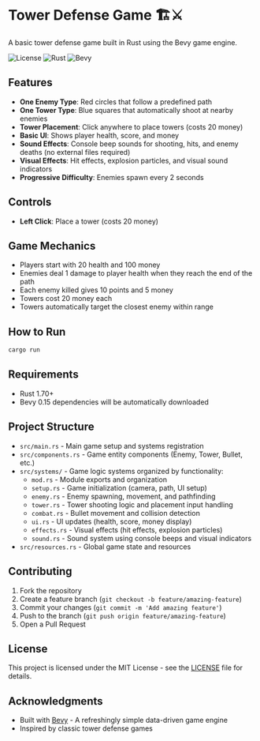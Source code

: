 # Tower Defense Game 🏗️⚔️

A basic tower defense game built in Rust using the Bevy game engine.

![License](https://img.shields.io/badge/license-MIT-blue.svg)
![Rust](https://img.shields.io/badge/rust-1.70%2B-orange.svg)
![Bevy](https://img.shields.io/badge/bevy-0.15-green.svg)

## Features

- **One Enemy Type**: Red circles that follow a predefined path
- **One Tower Type**: Blue squares that automatically shoot at nearby enemies
- **Tower Placement**: Click anywhere to place towers (costs 20 money)
- **Basic UI**: Shows player health, score, and money
- **Sound Effects**: Console beep sounds for shooting, hits, and enemy deaths (no external files required)
- **Visual Effects**: Hit effects, explosion particles, and visual sound indicators
- **Progressive Difficulty**: Enemies spawn every 2 seconds

## Controls

- **Left Click**: Place a tower (costs 20 money)

## Game Mechanics

- Players start with 20 health and 100 money
- Enemies deal 1 damage to player health when they reach the end of the path
- Each enemy killed gives 10 points and 5 money
- Towers cost 20 money each
- Towers automatically target the closest enemy within range

## How to Run

```bash
cargo run
```

## Requirements

- Rust 1.70+
- Bevy 0.15 dependencies will be automatically downloaded

## Project Structure

- `src/main.rs` - Main game setup and systems registration
- `src/components.rs` - Game entity components (Enemy, Tower, Bullet, etc.)
- `src/systems/` - Game logic systems organized by functionality:
  - `mod.rs` - Module exports and organization
  - `setup.rs` - Game initialization (camera, path, UI setup)
  - `enemy.rs` - Enemy spawning, movement, and pathfinding
  - `tower.rs` - Tower shooting logic and placement input handling
  - `combat.rs` - Bullet movement and collision detection
  - `ui.rs` - UI updates (health, score, money display)
  - `effects.rs` - Visual effects (hit effects, explosion particles)
  - `sound.rs` - Sound system using console beeps and visual indicators
- `src/resources.rs` - Global game state and resources

## Contributing

1. Fork the repository
2. Create a feature branch (`git checkout -b feature/amazing-feature`)
3. Commit your changes (`git commit -m 'Add amazing feature'`)
4. Push to the branch (`git push origin feature/amazing-feature`)
5. Open a Pull Request

## License

This project is licensed under the MIT License - see the [LICENSE](LICENSE) file for details.

## Acknowledgments

- Built with [Bevy](https://bevyengine.org/) - A refreshingly simple data-driven game engine
- Inspired by classic tower defense games
